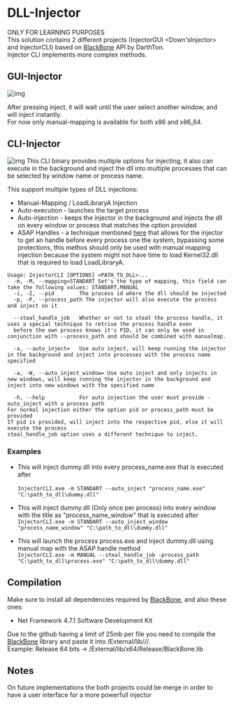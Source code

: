 # DLL-Injector
ONLY FOR LEARNING PURPOSES<br>
This solution contains 2 different projects (InjectorGUI <Down'sInjector> and InjectorCLI) based on [BlackBone](https://github.com/DarthTon/Blackbone) API by DarthTon.<br>
Injector CLI implements more complex methods.

## GUI-Injector
![img](https://i.gyazo.com/568386b94fc2526e9446ca0a99371b12.png)

After pressing inject, it will wait until the user select another window, and will inject instantly.<br>
For now only manual-mapping is available for both x86 and x86_64.

## CLI-Injector
![img](https://i.gyazo.com/2f8ae4c0b83155f92095794326cdd48f.png)
This CLI binary provides multiple options for injecting, it also can execute in the background and inject the dll into multiple processes that can be selected by window name or process name.

This support multiple types of DLL injections:
- Manual-Mapping / LoadLibraryA Injection
- Auto-execution - launches the target process
- Auto-injection - keeps the injector in the background and injects the dll on every window or process that matches the option provided
- ASAP Handles - a technique mentioned [here](https://www.unknowncheats.me/forum/anti-cheat-bypass/236135-asap-handles-v2-getting-handle-process-getting-stripped.html) that allows for the injector to get an handle before every process one the system, bypassing some protections, this methos should only be used with manual mapping injection because the system might not have time to load Kernel32.dll that is required to load LoadLibraryA.
```
Usage: InjectorCLI [OPTIONS] <PATH_TO_DLL>...
  -m, -M, --mapping=STANDART Set's the type of mapping, this field can take the following values: STANDART,MANUAL
  -i, -I, --pid        The process id where the dll should be injected
  -p, -P, --process_path The injector will also execute the process and inject on it

  --steal_handle_job   Whether or not to steal the process handle, it uses a special technique to retrive the process handle even
  before the own process knows it's PID, it can only be used in conjunction with --process_path and should be combined with manualmap.

  -a, --auto_inject=   Use auto inject, will keep running the injector in the background and inject into processes with the process name specified

  -a, -W, --auto_inject_window= Use auto inject and only injects in new windows, will keep running the injector in the background and inject into new windows with the specified name

  -h, --help           For auto injection the user must provide -auto_inject with a process path
For normal injection either the option pid or process_path must be provided
If pid is provided, will inject into the respective pid, else it will execute the process
steal_handle_job option uses a different technique to inject.

```
### Examples

- This will inject dummy.dll into every process_name.exe that is executed after<br><br>
``` InjectorCLI.exe -m STANDART --auto_inject "process_name.exe" "C:\path_to_dll\dummy.dll" ```

- This will inject dummy.dll (Only once per process) into every window with the title as "process_name_window" that is executed after<br>
``` InjectorCLI.exe -m STANDART --auto_inject_window "process_name_window" "C:\path_to_dll\dummy.dll" ```

- This will launch the process process.exe and inject dummy.dll using manual map with the ASAP handle method<br>
``` InjectorCLI.exe -m MANUAL --steal_handle_job -process_path "C:\path_to_dll\process.exe" "C:\path_to_dll\dummy.dll" ```


## Compilation
Make sure to install all dependencies required by [BlackBone](https://github.com/DarthTon/Blackbone), and also these ones:
- Net Framework 4.7.1 Software Development Kit

Due to the github having a limit of 25mb per file you need to compile the [BlackBone](https://github.com/DarthTon/Blackbone) library and paste it into /External/lib/<architeture>/<configration>/.<br>
Example: Release 64 bits -> /External/lib/x64/Release/BlackBone.lib

## Notes
On future implementations the both projects could be merge in order to have a user interface for a more powerfull injector
